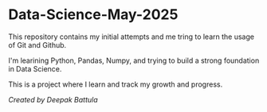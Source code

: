 # Data-Science-May-2025

This repository contains my initial attempts and me tring to learn the usage of Git and Github. 

I'm learining Python, Pandas, Numpy, and trying to build a strong foundation in Data Science.

This is a project where I learn and track my growth and progress.

*Created by Deepak Battula*